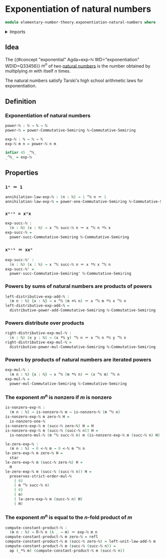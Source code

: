 # Exponentiation of natural numbers

```agda
module elementary-number-theory.exponentiation-natural-numbers where
```

<details><summary>Imports</summary>

```agda
open import commutative-algebra.powers-of-elements-commutative-semirings

open import elementary-number-theory.addition-natural-numbers
open import elementary-number-theory.commutative-semiring-of-natural-numbers
open import elementary-number-theory.multiplication-natural-numbers
open import elementary-number-theory.natural-numbers
open import elementary-number-theory.products-of-natural-numbers
open import elementary-number-theory.strict-inequality-natural-numbers

open import foundation.action-on-identifications-functions
open import foundation.identity-types
open import foundation.unit-type
```

</details>

## Idea

The {{#concept "exponential" Agda=exp-ℕ WD="exponentiation" WDID=Q33456}} $m^n$
of two [natural numbers](elementary-number-theory.natural-numbers.md) is the
number obtained by multiplying $m$ with itself $n$ times.

The natural numbers satisfy Tarski's high school arithmetic laws for exponentiation.

## Definition

### Exponentiation of natural numbers

```agda
power-ℕ : ℕ → ℕ → ℕ
power-ℕ = power-Commutative-Semiring ℕ-Commutative-Semiring

exp-ℕ : ℕ → ℕ → ℕ
exp-ℕ m n = power-ℕ n m

infixr 45 _^ℕ_
_^ℕ_ = exp-ℕ
```

## Properties

### `1ⁿ ＝ 1`

```agda
annihilation-law-exp-ℕ : (n : ℕ) → 1 ^ℕ n ＝ 1
annihilation-law-exp-ℕ = power-one-Commutative-Semiring ℕ-Commutative-Semiring
```

### `xⁿ⁺¹ = xⁿx`

```agda
exp-succ-ℕ :
  (n : ℕ) (x : ℕ) → x ^ℕ succ-ℕ n ＝ x ^ℕ n *ℕ x
exp-succ-ℕ =
  power-succ-Commutative-Semiring ℕ-Commutative-Semiring
```

### `xⁿ⁺¹ ＝ xxⁿ`

```agda
exp-succ-ℕ' :
  (n : ℕ) (x : ℕ) → x ^ℕ succ-ℕ n ＝ x *ℕ x ^ℕ n
exp-succ-ℕ' =
  power-succ-Commutative-Semiring' ℕ-Commutative-Semiring
```

### Powers by sums of natural numbers are products of powers

```agda
left-distributive-exp-add-ℕ :
  (m n : ℕ) {x : ℕ} → x ^ℕ (m +ℕ n) ＝ x ^ℕ m *ℕ x ^ℕ n
left-distributive-exp-add-ℕ =
  distributive-power-add-Commutative-Semiring ℕ-Commutative-Semiring
```

### Powers distribute over products

```agda
right-distributive-exp-mul-ℕ :
  (n : ℕ) (x y : ℕ) → (x *ℕ y) ^ℕ n ＝ x ^ℕ n *ℕ y ^ℕ n
right-distributive-exp-mul-ℕ =
  distributive-power-mul-Commutative-Semiring ℕ-Commutative-Semiring
```

### Powers by products of natural numbers are iterated powers

```agda
exp-mul-ℕ :
  (m n : ℕ) {x : ℕ} → x ^ℕ (m *ℕ n) ＝ (x ^ℕ m) ^ℕ n
exp-mul-ℕ =
  power-mul-Commutative-Semiring ℕ-Commutative-Semiring
```

### The exponent $m^n$ is nonzero if $m$ is nonzero

```agda
is-nonzero-exp-ℕ :
  (m n : ℕ) → is-nonzero-ℕ m → is-nonzero-ℕ (m ^ℕ n)
is-nonzero-exp-ℕ m zero-ℕ H =
  is-nonzero-one-ℕ
is-nonzero-exp-ℕ m (succ-ℕ zero-ℕ) H = H
is-nonzero-exp-ℕ m (succ-ℕ (succ-ℕ n)) H =
  is-nonzero-mul-ℕ (m ^ℕ succ-ℕ n) m (is-nonzero-exp-ℕ m (succ-ℕ n) H) H

le-zero-exp-ℕ :
  (m n : ℕ) → 0 <-ℕ m → 0 <-ℕ m ^ℕ n
le-zero-exp-ℕ m zero-ℕ H =
  star
le-zero-exp-ℕ m (succ-ℕ zero-ℕ) H =
  H
le-zero-exp-ℕ m (succ-ℕ (succ-ℕ n)) H =
  preserves-strict-order-mul-ℕ
    ( 0)
    ( m ^ℕ succ-ℕ n)
    ( 0)
    ( m)
    ( le-zero-exp-ℕ m (succ-ℕ n) H)
    ( H)
```

### The exponent $m^n$ is equal to the $n$-fold product of $m$

```agda
compute-constant-product-ℕ :
  (m n : ℕ) → Π-ℕ n (λ _ → m) ＝ exp-ℕ m n
compute-constant-product-ℕ m zero-ℕ = refl
compute-constant-product-ℕ m (succ-ℕ zero-ℕ) = left-unit-law-add-ℕ m
compute-constant-product-ℕ m (succ-ℕ (succ-ℕ n)) =
  ap (_*ℕ m) (compute-constant-product-ℕ m (succ-ℕ n))
```
